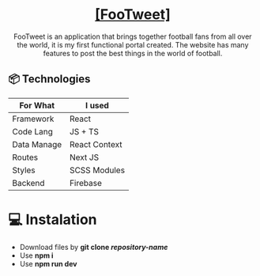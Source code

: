 <h1 align="center"><a href="https://comforting-gelato-5ad664.netlify.app/welcome"> [FooTweet]</a></h1>
<p align="center">FooTweet is an application that brings together football fans from all over the world, it is my first functional portal created. The website has many features to post the best things in the world of football.
</p>


## 📦 Technologies

| For What   | I used                      |
| ---------- | --------------------------- |
| Framework  | React                       |
| Code Lang  | JS + TS                     |
| Data Manage| React Context               |
| Routes     | Next JS                     |
| Styles     | SCSS Modules                |
| Backend    | Firebase                    |

# 💻 Instalation
- Download files by **git clone _repository-name_**
- Use **npm i**
- Use **npm run dev**
